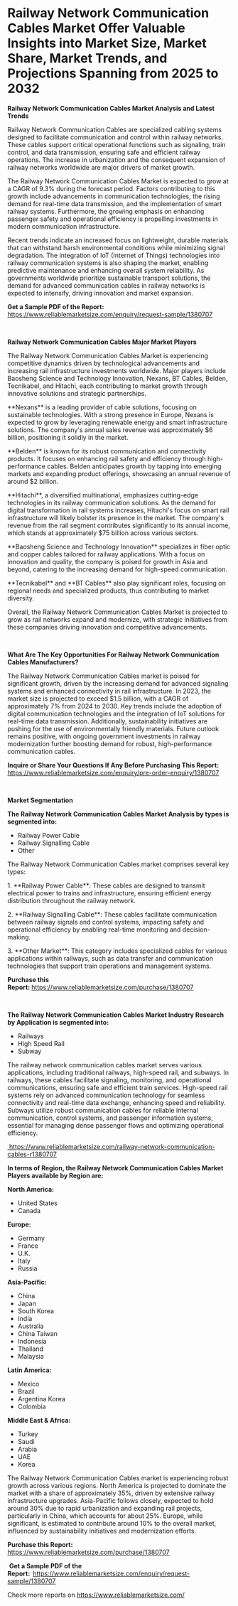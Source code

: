 <p><h1>Railway Network Communication Cables Market Offer Valuable Insights into Market Size, Market Share, Market Trends, and Projections Spanning from 2025 to 2032</h1></p><p><strong>Railway Network Communication Cables Market Analysis and Latest Trends</strong></p>
<p><p>Railway Network Communication Cables are specialized cabling systems designed to facilitate communication and control within railway networks. These cables support critical operational functions such as signaling, train control, and data transmission, ensuring safe and efficient railway operations. The increase in urbanization and the consequent expansion of railway networks worldwide are major drivers of market growth.</p><p>The Railway Network Communication Cables Market is expected to grow at a CAGR of 9.3% during the forecast period. Factors contributing to this growth include advancements in communication technologies, the rising demand for real-time data transmission, and the implementation of smart railway systems. Furthermore, the growing emphasis on enhancing passenger safety and operational efficiency is propelling investments in modern communication infrastructure.</p><p>Recent trends indicate an increased focus on lightweight, durable materials that can withstand harsh environmental conditions while minimizing signal degradation. The integration of IoT (Internet of Things) technologies into railway communication systems is also shaping the market, enabling predictive maintenance and enhancing overall system reliability. As governments worldwide prioritize sustainable transport solutions, the demand for advanced communication cables in railway networks is expected to intensify, driving innovation and market expansion.</p></p>
<p><strong>Get a Sample PDF of the Report:&nbsp;</strong> <a href="https://www.reliablemarketsize.com/enquiry/request-sample/1380707?utm_campaign=2526&utm_medium=2&utm_source=Github&utm_content=ia&utm_term=30032025&utm_id=railway-network-communication-cables">https://www.reliablemarketsize.com/enquiry/request-sample/1380707</a></p>
<p>&nbsp;</p>
<p><strong>Railway Network Communication Cables Major Market Players</strong></p>
<p><p>The Railway Network Communication Cables Market is experiencing competitive dynamics driven by technological advancements and increasing rail infrastructure investments worldwide. Major players include Baosheng Science and Technology Innovation, Nexans, BT Cables, Belden, Tecnikabel, and Hitachi, each contributing to market growth through innovative solutions and strategic partnerships.</p><p>**Nexans** is a leading provider of cable solutions, focusing on sustainable technologies. With a strong presence in Europe, Nexans is expected to grow by leveraging renewable energy and smart infrastructure solutions. The company's annual sales revenue was approximately $6 billion, positioning it solidly in the market.</p><p>**Belden** is known for its robust communication and connectivity products. It focuses on enhancing rail safety and efficiency through high-performance cables. Belden anticipates growth by tapping into emerging markets and expanding product offerings, showcasing an annual revenue of around $2 billion.</p><p>**Hitachi**, a diversified multinational, emphasizes cutting-edge technologies in its railway communication solutions. As the demand for digital transformation in rail systems increases, Hitachi's focus on smart rail infrastructure will likely bolster its presence in the market. The company's revenue from the rail segment contributes significantly to its annual income, which stands at approximately $75 billion across various sectors.</p><p>**Baosheng Science and Technology Innovation** specializes in fiber optic and copper cables tailored for railway applications. With a focus on innovation and quality, the company is poised for growth in Asia and beyond, catering to the increasing demand for high-speed communication.</p><p>**Tecnikabel** and **BT Cables** also play significant roles, focusing on regional needs and specialized products, thus contributing to market diversity.</p><p>Overall, the Railway Network Communication Cables Market is projected to grow as rail networks expand and modernize, with strategic initiatives from these companies driving innovation and competitive advancements.</p></p>
<p>&nbsp;</p>
<p><strong>What Are The Key Opportunities For Railway Network Communication Cables Manufacturers?</strong></p>
<p><p>The Railway Network Communication Cables market is poised for significant growth, driven by the increasing demand for advanced signaling systems and enhanced connectivity in rail infrastructure. In 2023, the market size is projected to exceed $1.5 billion, with a CAGR of approximately 7% from 2024 to 2030. Key trends include the adoption of digital communication technologies and the integration of IoT solutions for real-time data transmission. Additionally, sustainability initiatives are pushing for the use of environmentally friendly materials. Future outlook remains positive, with ongoing government investments in railway modernization further boosting demand for robust, high-performance communication cables.</p></p>
<p><strong>Inquire or Share Your Questions If Any Before Purchasing This Report:</strong> <a href="https://www.reliablemarketsize.com/enquiry/pre-order-enquiry/1380707?utm_campaign=2526&utm_medium=2&utm_source=Github&utm_content=ia&utm_term=30032025&utm_id=railway-network-communication-cables">https://www.reliablemarketsize.com/enquiry/pre-order-enquiry/1380707</a></p>
<p>&nbsp;</p>
<p><strong>Market Segmentation</strong></p>
<p><strong>The Railway Network Communication Cables Market Analysis by types is segmented into:</strong></p>
<p><ul><li>Railway Power Cable</li><li>Railway Signalling Cable</li><li>Other</li></ul></p>
<p><p>The Railway Network Communication Cables market comprises several key types: </p><p>1. **Railway Power Cable**: These cables are designed to transmit electrical power to trains and infrastructure, ensuring efficient energy distribution throughout the railway network.</p><p>2. **Railway Signalling Cable**: These cables facilitate communication between railway signals and control systems, impacting safety and operational efficiency by enabling real-time monitoring and decision-making.</p><p>3. **Other Market**: This category includes specialized cables for various applications within railways, such as data transfer and communication technologies that support train operations and management systems.</p></p>
<p><strong>Purchase this Report:&nbsp;</strong><a href="https://www.reliablemarketsize.com/purchase/1380707?utm_campaign=2526&utm_medium=2&utm_source=Github&utm_content=ia&utm_term=30032025&utm_id=railway-network-communication-cables">https://www.reliablemarketsize.com/purchase/1380707</a></p>
<p>&nbsp;</p>
<p><strong>The Railway Network Communication Cables Market Industry Research by Application is segmented into:</strong></p>
<p><ul><li>Railways</li><li>High Speed Rail</li><li>Subway</li></ul></p>
<p><p>The railway network communication cables market serves various applications, including traditional railways, high-speed rail, and subways. In railways, these cables facilitate signaling, monitoring, and operational communications, ensuring safe and efficient train services. High-speed rail systems rely on advanced communication technology for seamless connectivity and real-time data exchange, enhancing speed and reliability. Subways utilize robust communication cables for reliable internal communication, control systems, and passenger information systems, essential for managing dense passenger flows and optimizing operational efficiency.</p></p>
<p><a href="https://www.reliablemarketsize.com/railway-network-communication-cables-r1380707?utm_campaign=2526&utm_medium=2&utm_source=Github&utm_content=ia&utm_term=30032025&utm_id=railway-network-communication-cables">&nbsp;https://www.reliablemarketsize.com/railway-network-communication-cables-r1380707</a></p>
<p><strong>In terms of Region, the Railway Network Communication Cables Market Players available by Region are:</strong></p>
<p>
    <p> <strong> North America: </strong>
        <ul>
            <li>United States</li>
            <li>Canada</li>
        </ul>
        </p> 
    <p> <strong> Europe: </strong>
        <ul>
            <li>Germany</li>
            <li>France</li>
            <li>U.K.</li>
            <li>Italy</li>
            <li>Russia</li>
        </ul>
        </p> 
    <p> <strong> Asia-Pacific: </strong>
        <ul>
            <li>China</li>
            <li>Japan</li>
            <li>South Korea</li>
            <li>India</li>
            <li>Australia</li>
            <li>China Taiwan</li>
            <li>Indonesia</li>
            <li>Thailand</li>
            <li>Malaysia</li>
        </ul>
        </p> 
    <p> <strong> Latin America: </strong>
        <ul>
            <li>Mexico</li>
            <li>Brazil</li>
            <li>Argentina Korea</li>
            <li>Colombia</li>
        </ul>
        </p> 
    <p> <strong> Middle East & Africa: </strong>
        <ul>
            <li>Turkey</li>
            <li>Saudi</li>
            <li>Arabia</li>
            <li>UAE</li>
            <li>Korea</li>
        </ul>
    </p>
    </p>
<p><p>The Railway Network Communication Cables market is experiencing robust growth across various regions. North America is projected to dominate the market with a share of approximately 35%, driven by extensive railway infrastructure upgrades. Asia-Pacific follows closely, expected to hold around 30% due to rapid urbanization and expanding rail projects, particularly in China, which accounts for about 25%. Europe, while significant, is estimated to contribute around 10% to the overall market, influenced by sustainability initiatives and modernization efforts.</p></p>
<p><strong>Purchase this Report: </strong><a href="https://www.reliablemarketsize.com/purchase/1380707?utm_campaign=2526&utm_medium=2&utm_source=Github&utm_content=ia&utm_term=30032025&utm_id=railway-network-communication-cables">https://www.reliablemarketsize.com/purchase/1380707</a></p>
<p>&nbsp;<strong>Get a Sample PDF of the Report:&nbsp;&nbsp;</strong><a href="https://www.reliablemarketsize.com/enquiry/request-sample/1380707?utm_campaign=2526&utm_medium=2&utm_source=Github&utm_content=ia&utm_term=30032025&utm_id=railway-network-communication-cables">https://www.reliablemarketsize.com/enquiry/request-sample/1380707</a></p>
<p><strong></strong></p>
<p>Check more reports on <a href="https://www.reliablemarketsize.com/?utm_campaign=2526&utm_medium=2&utm_source=Github&utm_content=ia&utm_term=30032025&utm_id=railway-network-communication-cables">https://www.reliablemarketsize.com/</a></p>